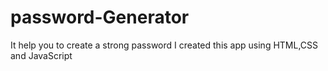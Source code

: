 # password-Generator
 It help you to create a strong password 
 I created this app using HTML,CSS and JavaScript
